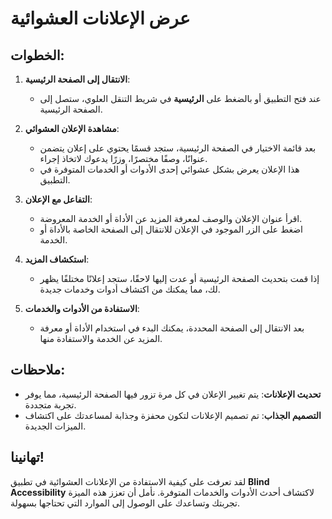 # عرض الإعلانات العشوائية

## الخطوات:

1. **الانتقال إلى الصفحة الرئيسية**:

   - عند فتح التطبيق أو بالضغط على **الرئيسية** في شريط التنقل العلوي، ستصل إلى الصفحة الرئيسية.

2. **مشاهدة الإعلان العشوائي**:

   - بعد قائمة الاختيار في الصفحة الرئيسية، ستجد قسمًا يحتوي على إعلان يتضمن عنوانًا، وصفًا مختصرًا، وزرًا يدعوك لاتخاذ إجراء.
   - هذا الإعلان يعرض بشكل عشوائي إحدى الأدوات أو الخدمات المتوفرة في التطبيق.

3. **التفاعل مع الإعلان**:

   - اقرأ عنوان الإعلان والوصف لمعرفة المزيد عن الأداة أو الخدمة المعروضة.
   - اضغط على الزر الموجود في الإعلان للانتقال إلى الصفحة الخاصة بالأداة أو الخدمة.

4. **استكشاف المزيد**:

   - إذا قمت بتحديث الصفحة الرئيسية أو عدت إليها لاحقًا، ستجد إعلانًا مختلفًا يظهر لك، مما يمكنك من اكتشاف أدوات وخدمات جديدة.

5. **الاستفادة من الأدوات والخدمات**:

   - بعد الانتقال إلى الصفحة المحددة، يمكنك البدء في استخدام الأداة أو معرفة المزيد عن الخدمة والاستفادة منها.

## ملاحظات:

- **تحديث الإعلانات**: يتم تغيير الإعلان في كل مرة تزور فيها الصفحة الرئيسية، مما يوفر تجربة متجددة.
- **التصميم الجذاب**: تم تصميم الإعلانات لتكون محفزة وجذابة لمساعدتك على اكتشاف الميزات الجديدة.

## تهانينا!

لقد تعرفت على كيفية الاستفادة من الإعلانات العشوائية في تطبيق **Blind Accessibility** لاكتشاف أحدث الأدوات والخدمات المتوفرة. نأمل أن تعزز هذه الميزة تجربتك وتساعدك على الوصول إلى الموارد التي تحتاجها بسهولة.